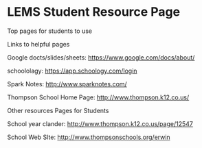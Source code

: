 # LEMS Student Resource Page
Top pages for students to use 



Links to helpful pages


Google docts/slides/sheets: https://www.google.com/docs/about/ 

schoololagy: https://app.schoology.com/login

Spark Notes: http://www.sparknotes.com/

Thompson School Home Page: http://www.thompson.k12.co.us/





Other resources Pages for Students



School year clander: http://www.thompson.k12.co.us/page/12547

School Web SIte: http://www.thompsonschools.org/erwin 
